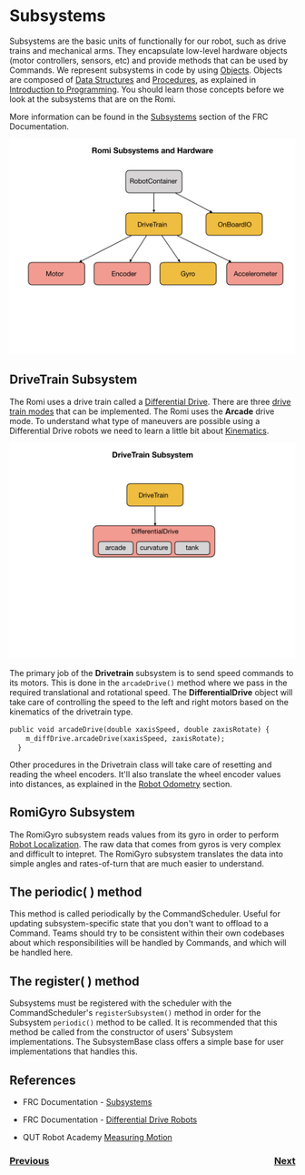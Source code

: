 # <a name="code"></a>Subsystems
Subsystems are the basic units of functionally for our robot, such as drive trains and mechanical arms.  They encapsulate low-level hardware objects (motor controllers, sensors, etc) and provide methods that can be used by Commands.  We represent subsystems in code by using [Objects](../Programming/objects). Objects are composed of [Data Structures](../Programming/dataStructures) and [Procedures](../Programming/procedures), as explained in [Introduction to Programming](../Programming/introProgramming). You should learn those concepts before we look at the subsystems that are on the Romi.  

 More information can be found in the [Subsystems](https://docs.wpilib.org/en/latest/docs/software/commandbased/subsystems.html) section of the FRC Documentation.  

![Subsystems](../images/Romi/Romi.012.jpeg)

## DriveTrain Subsystem
The Romi uses a drive train called a [Differential Drive](https://docs.wpilib.org/en/stable/docs/software/actuators/wpi-drive-classes.html#using-the-differentialdrive-class-to-control-differential-drive-robots). There are three [drive train modes](https://docs.wpilib.org/en/stable/docs/software/actuators/wpi-drive-classes.html#drive-modes) that can be implemented. The Romi uses the **Arcade** drive mode. To understand what type of maneuvers are possible using a Differential Drive robots we need to learn a little bit about [Kinematics](../Concepts/kinematics).

![Differential Drive](../images/Romi/Romi.038.jpeg)

The primary job of the **Drivetrain** subsystem is to send speed commands to its motors.  This is done in the `arcadeDrive()` method where we pass in the required translational and rotational speed.  The **DifferentialDrive** object will take care of controlling the speed to the left and right motors based on the kinematics of the drivetrain type. 

    public void arcadeDrive(double xaxisSpeed, double zaxisRotate) {
        m_diffDrive.arcadeDrive(xaxisSpeed, zaxisRotate);
      }

Other procedures in the Drivetrain class will take care of resetting and reading the wheel encoders.  It'll also translate the wheel encoder values into distances, as explained in the [Robot Odometry](../Concepts/odometry) section.

## RomiGyro Subsystem
The RomiGyro subsystem reads values from its gyro in order to perform [Robot Localization](../Concepts/localization). The raw data that comes from gyros is very complex and difficult to intepret.  The RomiGyro subsystem translates the data into simple angles and rates-of-turn that are much easier to understand.

## The periodic( ) method
This method is called periodically by the CommandScheduler. Useful for updating subsystem-specific state that you don't want to offload to a Command. Teams should try to be consistent within their own codebases about which responsibilities will be handled by Commands, and which will be handled here.

## The register( ) method 
 Subsystems must be registered with the scheduler with the CommandScheduler's `registerSubsystem()` method in order for the Subsystem `periodic()` method to be called. It is recommended that this method be called from the constructor of users' Subsystem implementations. The SubsystemBase class offers a simple base for user implementations that handles this.

## References

- FRC Documentation - [Subsystems](https://docs.wpilib.org/en/latest/docs/software/commandbased/subsystems.html)

- FRC Documentation - [Differential Drive Robots](https://docs.wpilib.org/en/stable/docs/software/actuators/wpi-drive-classes.html)

- QUT Robot Academy [Measuring Motion](https://robotacademy.net.au/masterclass/measuring-motion/)

<h3><span style="float:left">
<a href="romiCode1">Previous</a></span>
<span style="float:right">
<a href="romiCode3">Next</a></span></h3>